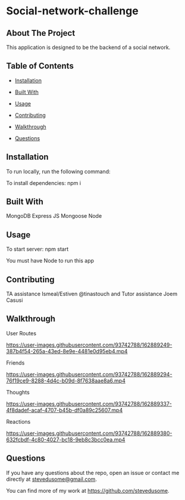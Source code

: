 # Social-network-challenge


  ## About The Project

  This application is  designed to be the backend of a social network.


  ## Table of Contents

  * [Installation](#installation)

  * [Built With](#languages)
  
  * [Usage](#usage)

  * [Contributing](#contributing)

  * [Walkthrough](#walkthrough)

  * [Questions](#questions)

  ## Installation

  To run locally, run the following command:
  
  To install dependencies: npm i

 

  ## Built With

 MongoDB
 Express
 JS
 Mongoose
 Node

  ## Usage

   To start server: npm start

   You must have Node to run this app 
  

  ## Contributing

  TA assistance Ismeal/Estiven @tinastouch and Tutor assistance Joem Casusi

## Walkthrough

User Routes

https://user-images.githubusercontent.com/93742788/162889249-387b4f54-265a-43ed-8e9e-4481e0d95eb4.mp4

Friends

https://user-images.githubusercontent.com/93742788/162889294-76f19ce9-8288-4d4c-b09d-8f7638aae8a6.mp4

Thoughts

https://user-images.githubusercontent.com/93742788/162889337-4f8dadef-acaf-4707-b45b-df0a89c25607.mp4

Reactions
 
https://user-images.githubusercontent.com/93742788/162889380-632fcbdf-4c80-4027-bc18-9eb8c3bcc0ea.mp4



## Questions

If you have any questions about the repo, open an issue or contact me directly at
stevedusome@gmail.com. 

You can find more of my work at https://github.com/stevedusome.
